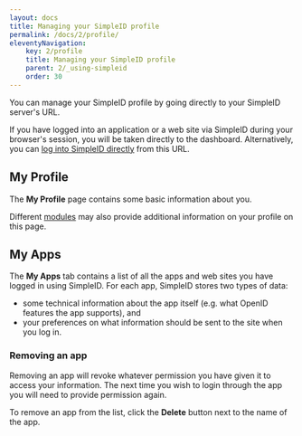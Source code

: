 ```yaml
---
layout: docs
title: Managing your SimpleID profile
permalink: /docs/2/profile/
eleventyNavigation:
    key: 2/profile
    title: Managing your SimpleID profile
    parent: 2/_using-simpleid
    order: 30
---
```


You can manage your SimpleID profile by going directly to your SimpleID server's URL.

If you have logged into an application or a web site via SimpleID during your browser's
session, you will be taken directly to the dashboard.  Alternatively, you can
[log into SimpleID directly](/docs/2/login) from this URL.

## My Profile

The **My Profile** page contains some basic information about you.

Different [modules](/docs/2/modules) may also provide additional information on your profile on this page.

## My Apps

The **My Apps** tab contains a list of all the apps and web sites you have logged in using SimpleID.
For each app, SimpleID stores two types of data:

* some technical information about the app itself (e.g. what OpenID features the app supports), and
* your preferences on what information should be sent to the site when you log in.

### Removing an app

Removing an app will revoke whatever permission you have given it to access your information.  The next
time you wish to login through the app you will need to provide permission again.

To remove an app from the list, click the **Delete** button next to the name of the app.

